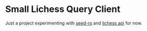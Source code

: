 # Small Lichess Query Client

Just a project experimenting with [seed-rs](https://github.com/seed-rs/seed) and [lichess api](https://lichess.org/api) for now.